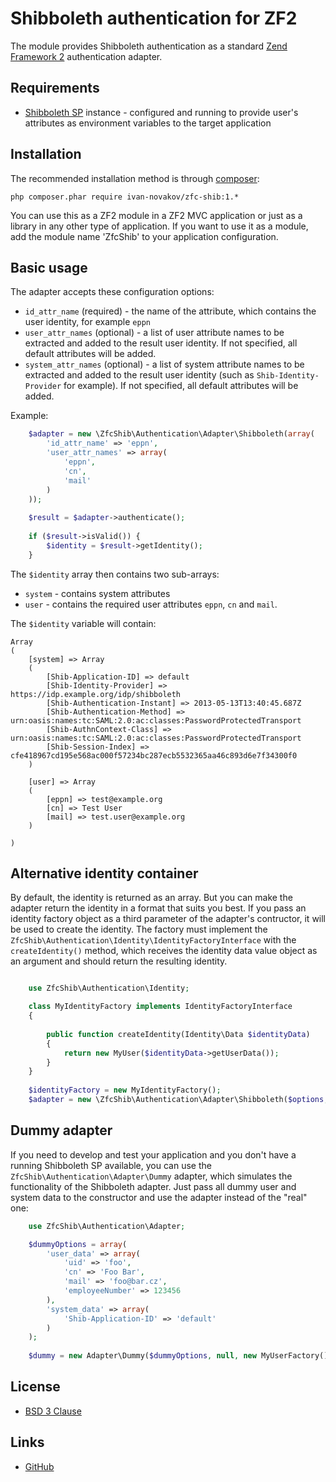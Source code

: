 # Shibboleth authentication for ZF2

The module provides Shibboleth authentication as a standard [Zend Framework 2](http://framework.zend.com/) 
authentication adapter.

## Requirements

* [Shibboleth SP](http://shibboleth.net/) instance - configured and running to provide user's attributes as environment 
variables to the target application

## Installation

The recommended installation method is through [composer](http://getcomposer.org/):

    php composer.phar require ivan-novakov/zfc-shib:1.*



You can use this as a ZF2 module in a ZF2 MVC application or just as a library in any other type of application. 
If you want to use it as a module, add the module name 'ZfcShib' to your application configuration.

## Basic usage

The adapter accepts these configuration options:

* `id_attr_name` (required) - the name of the attribute, which contains the user identity, for example `eppn`
* `user_attr_names` (optional) - a list of user attribute names to be extracted and added to the result user identity. 
If not specified, all default attributes will be added.
* `system_attr_names` (optional) - a list of system attribute names to be extracted and added to the result user 
identity (such as `Shib-Identity-Provider` for example). If not specified, all default attributes will be added.

Example:

```php
    $adapter = new \ZfcShib\Authentication\Adapter\Shibboleth(array(
        'id_attr_name' => 'eppn', 
        'user_attr_names' => array(
            'eppn', 
            'cn', 
            'mail'
        )
    ));
    
    $result = $adapter->authenticate();
    
    if ($result->isValid()) {
        $identity = $result->getIdentity();
    }
```
The `$identity` array then contains two sub-arrays:

* `system` - contains system attributes
* `user` - contains the required user attributes `eppn`, `cn` and `mail`.

The `$identity` variable will contain:

    Array
    (
        [system] => Array
        (
            [Shib-Application-ID] => default
            [Shib-Identity-Provider] => https://idp.example.org/idp/shibboleth
            [Shib-Authentication-Instant] => 2013-05-13T13:40:45.687Z
            [Shib-Authentication-Method] => urn:oasis:names:tc:SAML:2.0:ac:classes:PasswordProtectedTransport
            [Shib-AuthnContext-Class] => urn:oasis:names:tc:SAML:2.0:ac:classes:PasswordProtectedTransport
            [Shib-Session-Index] => cfe418967cd195e568ac000f57234bc287ecb5532365aa46c893d6e7f34300f0
        )
    
        [user] => Array
        (
            [eppn] => test@example.org
            [cn] => Test User
            [mail] => test.user@example.org
        )
    
    )


## Alternative identity container

By default, the identity is returned as an array. But you can make the adapter return the identity in a format 
that suits you best. If you pass an identity factory object as a third parameter of the adapter's contructor, 
it will be used to create the identity. The factory must implement the 
`ZfcShib\Authentication\Identity\IdentityFactoryInterface` with the `createIdentity()` method, which receives 
the identity data value object as an argument and should return the resulting identity.

```php

    use ZfcShib\Authentication\Identity;

    class MyIdentityFactory implements IdentityFactoryInterface
    {
    
        public function createIdentity(Identity\Data $identityData)
        {
            return new MyUser($identityData->getUserData());
        }
    }
    
    $identityFactory = new MyIdentityFactory();
    $adapter = new \ZfcShib\Authentication\Adapter\Shibboleth($options, null, $identityFactory);
```

## Dummy adapter

If you need to develop and test your application and you don't have a running Shibboleth SP available, you can use
the `ZfcShib\Authentication\Adapter\Dummy` adapter, which simulates the functionality of the Shibboleth adapter. Just 
pass all dummy user and system data to the constructor and use the adapter instead of the "real" one:

```php
    use ZfcShib\Authentication\Adapter;

    $dummyOptions = array(
        'user_data' => array(
            'uid' => 'foo',
            'cn' => 'Foo Bar',
            'mail' => 'foo@bar.cz',
            'employeeNumber' => 123456
        ),
        'system_data' => array(
            'Shib-Application-ID' => 'default'
        )
    );
    
    $dummy = new Adapter\Dummy($dummyOptions, null, new MyUserFactory());
```


## License

* [BSD 3 Clause](http://debug.cz/license/bsd-3-clause)
  

## Links

* [GitHub](https://github.com/ivan-novakov/zf2-shibboleth-authentication)
    
